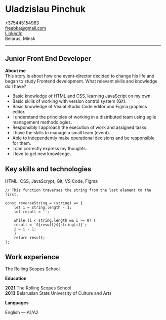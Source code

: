 # Uladzislau Pinchuk

[+375445154983](tel:+375445154983)  
[freebka@gmail.com](freebka@gmail.com)  
[LinkedIn](https://www.linkedin.com/in/uladzislau-pinchuk-1808061b5/)  
Belarus, Minsk

---

## Junior Front End Developer

**About me**  
This story is about how one event-director decided to change his life and began to study Frontend development.
What relevant skills and knowledge do I have?

- Basic knowledge of HTML and CSS, learning JavaScript on my own.
- Basic skills of working with version control system (Git).
- Basic knowledge of Visual Studio Code editor and Figma graphics editor.
- I understand the principles of working in a distributed team using agile management methodologies.
- Responsibly I approach the execution of work and assigned tasks.
- I have the skills to manage a small team (event).
- Able to independently make operational decisions and be responsible for them.
- I can correctly express my thoughts.
- I love to get new knowledge.

## Key skills and technologies

HTML, CSS, JavaScrypt, Git, VS Code, Figma

```
// This function traverses the string from the last element to the first.

const reverseString = (string) => {
    let i = string.length - 1;
    let result = '';

    while (i < string.length && i >= 0) {
    result = `${result}${string[i]}`;
    i = i - 1;
    }
    return result;
};
```

## Work experience

The Rolling Scopes School

**Education**

**2021** The Rolling Scopes School  
**2013** Belarusian State University of Culture and Arts

**Languages**

English — A1/A2
